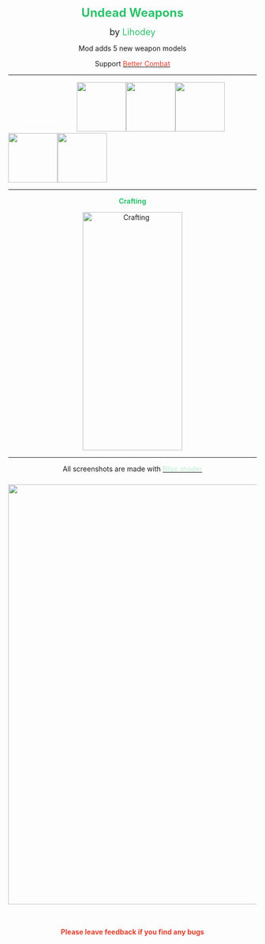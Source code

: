 <p style="text-align: center;"><span style="font-size: 24px; color: #2dc26b;"><strong>Undead Weapons</strong></span></p>
<p style="text-align: center;"><span style="font-size: 18px;">by&nbsp;<span style="color: #2dc26b;">Lihodey</span></span></p>
<p style="text-align: center;"><span style="font-size: 14px;">Mod adds 5 new weapon models</span></p>
<p style="text-align: center;"><span style="font-size: 14px;">Support <a href="https://www.curseforge.com/minecraft/mc-mods/better-combat-by-daedelus" rel="nofollow"><span style="color: #e03e2d;">Better Combat</span></a></span></p>
<hr>
<p><span style="font-size: 14px;"><strong>&nbsp; &nbsp; &nbsp; &nbsp; &nbsp; &nbsp; &nbsp; &nbsp; &nbsp; &nbsp; &nbsp; &nbsp; &nbsp; &nbsp; &nbsp; &nbsp; &nbsp; &nbsp; &nbsp; &nbsp; &nbsp; <img src="https://media.forgecdn.net/attachments/description/1017421/description_ef275083-63a5-4ab5-900b-41fcee6293ae.png" alt="" width="100" height="100"><img src="https://media.forgecdn.net/attachments/description/1017421/description_b30046ef-d2df-4a33-bfa2-63ef7e171983.png" alt="" width="100" height="100"><img src="https://media.forgecdn.net/attachments/description/1017421/description_1504b670-6fca-4a54-b3a9-91f6c5678b1b.png" alt="" width="100" height="100"><img src="https://media.forgecdn.net/attachments/description/1017421/description_57074f47-5170-4333-aaa8-7902bd734a28.png" alt="" width="100" height="100"><img src="https://media.forgecdn.net/attachments/description/1017421/description_69627f73-3755-45eb-aa66-b3ec809c898e.png" alt="" width="100" height="100"></strong></span></p>
<hr>
<p style="text-align: center;"><span style="color: #2dc26b;"><strong>Crafting</strong></span></p>
<p style="text-align: center;"><span style="font-size: 14px;"><img src="https://media.forgecdn.net/attachments/description/1017421/description_86d2cb10-120a-4973-9863-7ddb5af23c10.png" alt="Crafting" width="202" height="482"></span></p>
<hr>
<p style="text-align: center;"><span style="font-size: 14px;">All screenshots are made with <a href="https://www.curseforge.com/minecraft/shaders/bliss-shader" rel="nofollow"><span style="color: #bfedd2;">Bliss shader</span></a></span></p>
<h3 style="text-align: center;"><img src="https://media.forgecdn.net/attachments/description/1017421/description_6c4eae4d-6fda-4fe2-8261-f3d9c0047d45.png" alt="" width="604" height="850"></h3>
<p>&nbsp;</p>
<p style="text-align: center;"><span style="color: #e03e2d;"><strong>Please leave feedback if you find any bugs</strong></span></p>
<p style="text-align: center;">&nbsp;</p>
<p style="text-align: center;">&nbsp;</p>
<p style="text-align: center;">&nbsp;</p>
<p style="text-align: center;">&nbsp;</p>
<p style="text-align: center;">&nbsp;</p>
<p style="text-align: center;">&nbsp;</p>
<p style="text-align: center;">&nbsp;</p>
<p style="text-align: center;">&nbsp;</p>
<p style="text-align: center;">&nbsp;</p>
<p style="text-align: center;">&nbsp;</p>
<p style="text-align: center;">&nbsp;</p>
<p style="text-align: center;">&nbsp;</p>
<p style="text-align: center;">&nbsp;</p>
<p style="text-align: center;">&nbsp;</p>
<p style="text-align: center;">&nbsp;</p>
<p style="text-align: center;">&nbsp;</p>
<p style="text-align: center;">&nbsp;</p>
<p style="text-align: center;">&nbsp;</p>
<p style="text-align: center;">&nbsp;</p>
<p style="text-align: center;">&nbsp;</p>
<p style="text-align: center;">&nbsp;</p>
<p style="text-align: center;">&nbsp;</p>
<p style="text-align: center;">&nbsp;</p>
<p style="text-align: center;">&nbsp;</p>
<p style="text-align: center;">&nbsp;</p>
